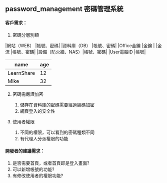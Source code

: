## password_management 密碼管理系統

#### 客戶需求：

1. 密碼分層別類

|網站（WEB）        |帳號、密碼|
|資料庫（DB）       |帳號、密碼|
|Office金鑰         |金鑰      |
|金流               |帳號、密碼|
|設備（防火牆、NAS）|帳號、密碼|
|User電腦ID         |帳號|

|    name    | age |
| ---------- | --- |
| LearnShare |  12 |
| Mike       |  32 |
2. 密碼需嚴謹加密

	1. 儲存在資料庫的密碼需要經過編碼加密
	2. 網頁登入的安全性

3. 使用者權限

	1. 不同的權限，可以看到的密碼種類不同
	2. 有代理人分派權限的功能

#### 開發者的建議需求：

1. 是否需要首頁，或者首頁即是登入畫面?
2. 可以新增帳號的功能?
3. 有修改使用者的權限功能?
